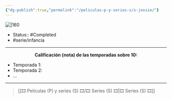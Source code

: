 ```yaml
---
{"dg-publish":true,"permalink":"/peliculas-p-y-series-s/s-jessie/"}
---
```



![|160](https://m.media-amazon.com/images/M/MV5BMTY0MTYyNTk5M15BMl5BanBnXkFtZTgwMjE0ODYzMjE@._V1_SX300.jpg)

- Status:: #Completed 
- #serie/infancia 

---

**<center>Calificación (nota) de las temporadas sobre 10:</center>**

- Temporada 1: 
- Temporada 2: 
- ...

---

> [[🎞️ Películas (P) y series (S) 🎞️/🎞️ Series (S) 🎞️\|🎞️ Series (S) 🎞️]]